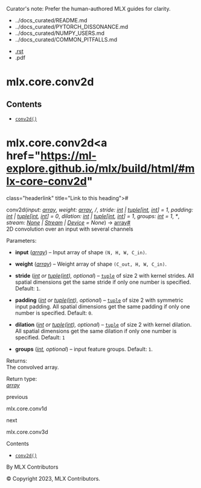 Curator's note: Prefer the human-authored MLX guides for clarity.
- ../docs_curated/README.md
- ../docs_curated/PYTORCH_DISSONANCE.md
- ../docs_curated/NUMPY_USERS.md
- ../docs_curated/COMMON_PITFALLS.md


<div id="main-content" class="bd-main" role="main">

<div class="sbt-scroll-pixel-helper">

</div>

<div class="bd-content">

<div class="bd-article-container">

<div class="bd-header-article d-print-none">

<div class="header-article-items header-article__inner">

<div class="header-article-items__start">

<div class="header-article-item">

<span class="fa-solid fa-bars"></span>

</div>

</div>

<div class="header-article-items__end">

<div class="header-article-item">

<div class="article-header-buttons">

<a href="https://github.com/ml-explore/mlx"
class="btn btn-sm btn-source-repository-button"
data-bs-placement="bottom" data-bs-toggle="tooltip" target="_blank"
title="Source repository"><span class="btn__icon-container"> <em></em>
</span></a>

<div class="dropdown dropdown-download-buttons">

- <a
  href="https://ml-explore.github.io/mlx/build/html/_sources/python/_autosummary/mlx.core.conv2d.rst"
  class="btn btn-sm btn-download-source-button dropdown-item"
  data-bs-placement="left" data-bs-toggle="tooltip" target="_blank"
  title="Download source file"><span class="btn__icon-container">
  <em></em> </span> <span class="btn__text-container">.rst</span></a>
- <span class="btn__icon-container"> </span>
  <span class="btn__text-container">.pdf</span>

</div>

<span class="btn__icon-container"> </span>

<span class="fa-solid fa-list"></span>

</div>

</div>

</div>

</div>

</div>

<div id="jb-print-docs-body" class="onlyprint">

# mlx.core.conv2d

<div id="print-main-content">

<div id="jb-print-toc">

<div>

## Contents

</div>

- <a href="https://ml-explore.github.io/mlx/build/html/#mlx.core.conv2d"
  class="reference internal nav-link"><span class="pre"><code
  class="docutils literal notranslate">conv2d()</code></span></a>

</div>

</div>

</div>

<div id="searchbox">

</div>

<div id="mlx-core-conv2d" class="section">

# mlx.core.conv2d<a href="https://ml-explore.github.io/mlx/build/html/#mlx-core-conv2d"
class="headerlink" title="Link to this heading">#</a>

<span class="sig-name descname"><span class="pre">conv2d</span></span><span class="sig-paren">(</span>*<span class="n"><span class="pre">input</span></span><span class="p"><span class="pre">:</span></span><span class="w"> </span><span class="n"><a
href="https://ml-explore.github.io/mlx/build/html/python/_autosummary/mlx.core.array.html#mlx.core.array"
class="reference internal" title="mlx.core.array"><span
class="pre">array</span></a></span>*, *<span class="n"><span class="pre">weight</span></span><span class="p"><span class="pre">:</span></span><span class="w"> </span><span class="n"><a
href="https://ml-explore.github.io/mlx/build/html/python/_autosummary/mlx.core.array.html#mlx.core.array"
class="reference internal" title="mlx.core.array"><span
class="pre">array</span></a></span>*, *<span class="o"><span class="pre">/</span></span>*, *<span class="n"><span class="pre">stride</span></span><span class="p"><span class="pre">:</span></span><span class="w"> </span><span class="n"><a href="https://docs.python.org/3/library/functions.html#int"
class="reference external" title="(in Python v3.13)"><span
class="pre">int</span></a><span class="w"> </span><span class="p"><span class="pre">\|</span></span><span class="w"> </span><a href="https://docs.python.org/3/library/stdtypes.html#tuple"
class="reference external" title="(in Python v3.13)"><span
class="pre">tuple</span></a><span class="p"><span class="pre">\[</span></span><a href="https://docs.python.org/3/library/functions.html#int"
class="reference external" title="(in Python v3.13)"><span
class="pre">int</span></a><span class="p"><span class="pre">,</span></span><span class="w"> </span><a href="https://docs.python.org/3/library/functions.html#int"
class="reference external" title="(in Python v3.13)"><span
class="pre">int</span></a><span class="p"><span class="pre">\]</span></span></span><span class="w"> </span><span class="o"><span class="pre">=</span></span><span class="w"> </span><span class="default_value"><span class="pre">1</span></span>*, *<span class="n"><span class="pre">padding</span></span><span class="p"><span class="pre">:</span></span><span class="w"> </span><span class="n"><a href="https://docs.python.org/3/library/functions.html#int"
class="reference external" title="(in Python v3.13)"><span
class="pre">int</span></a><span class="w"> </span><span class="p"><span class="pre">\|</span></span><span class="w"> </span><a href="https://docs.python.org/3/library/stdtypes.html#tuple"
class="reference external" title="(in Python v3.13)"><span
class="pre">tuple</span></a><span class="p"><span class="pre">\[</span></span><a href="https://docs.python.org/3/library/functions.html#int"
class="reference external" title="(in Python v3.13)"><span
class="pre">int</span></a><span class="p"><span class="pre">,</span></span><span class="w"> </span><a href="https://docs.python.org/3/library/functions.html#int"
class="reference external" title="(in Python v3.13)"><span
class="pre">int</span></a><span class="p"><span class="pre">\]</span></span></span><span class="w"> </span><span class="o"><span class="pre">=</span></span><span class="w"> </span><span class="default_value"><span class="pre">0</span></span>*, *<span class="n"><span class="pre">dilation</span></span><span class="p"><span class="pre">:</span></span><span class="w"> </span><span class="n"><a href="https://docs.python.org/3/library/functions.html#int"
class="reference external" title="(in Python v3.13)"><span
class="pre">int</span></a><span class="w"> </span><span class="p"><span class="pre">\|</span></span><span class="w"> </span><a href="https://docs.python.org/3/library/stdtypes.html#tuple"
class="reference external" title="(in Python v3.13)"><span
class="pre">tuple</span></a><span class="p"><span class="pre">\[</span></span><a href="https://docs.python.org/3/library/functions.html#int"
class="reference external" title="(in Python v3.13)"><span
class="pre">int</span></a><span class="p"><span class="pre">,</span></span><span class="w"> </span><a href="https://docs.python.org/3/library/functions.html#int"
class="reference external" title="(in Python v3.13)"><span
class="pre">int</span></a><span class="p"><span class="pre">\]</span></span></span><span class="w"> </span><span class="o"><span class="pre">=</span></span><span class="w"> </span><span class="default_value"><span class="pre">1</span></span>*, *<span class="n"><span class="pre">groups</span></span><span class="p"><span class="pre">:</span></span><span class="w"> </span><span class="n"><a href="https://docs.python.org/3/library/functions.html#int"
class="reference external" title="(in Python v3.13)"><span
class="pre">int</span></a></span><span class="w"> </span><span class="o"><span class="pre">=</span></span><span class="w"> </span><span class="default_value"><span class="pre">1</span></span>*, *<span class="o"><span class="pre">\*</span></span>*, *<span class="n"><span class="pre">stream</span></span><span class="p"><span class="pre">:</span></span><span class="w"> </span><span class="n"><a href="https://docs.python.org/3/library/constants.html#None"
class="reference external" title="(in Python v3.13)"><span
class="pre">None</span></a><span class="w"> </span><span class="p"><span class="pre">\|</span></span><span class="w"> </span><a
href="https://ml-explore.github.io/mlx/build/html/python/_autosummary/stream_class.html#mlx.core.Stream"
class="reference internal" title="mlx.core.Stream"><span
class="pre">Stream</span></a><span class="w"> </span><span class="p"><span class="pre">\|</span></span><span class="w"> </span><a
href="https://ml-explore.github.io/mlx/build/html/python/_autosummary/mlx.core.Device.html#mlx.core.Device"
class="reference internal" title="mlx.core.Device"><span
class="pre">Device</span></a></span><span class="w"> </span><span class="o"><span class="pre">=</span></span><span class="w"> </span><span class="default_value"><span class="pre">None</span></span>*<span class="sig-paren">)</span> <span class="sig-return"><span class="sig-return-icon">→</span> <span class="sig-return-typehint"><a
href="https://ml-explore.github.io/mlx/build/html/python/_autosummary/mlx.core.array.html#mlx.core.array"
class="reference internal" title="mlx.core.array"><span
class="pre">array</span></a></span></span><a href="https://ml-explore.github.io/mlx/build/html/#mlx.core.conv2d"
class="headerlink" title="Link to this definition">#</a>  
2D convolution over an input with several channels

Parameters<span class="colon">:</span>  
- **input** (<a
  href="https://ml-explore.github.io/mlx/build/html/python/_autosummary/mlx.core.array.html#mlx.core.array"
  class="reference internal" title="mlx.core.array"><em>array</em></a>)
  – Input array of shape
  <span class="pre">`(N,`</span>` `<span class="pre">`H,`</span>` `<span class="pre">`W,`</span>` `<span class="pre">`C_in)`</span>.

- **weight** (<a
  href="https://ml-explore.github.io/mlx/build/html/python/_autosummary/mlx.core.array.html#mlx.core.array"
  class="reference internal" title="mlx.core.array"><em>array</em></a>)
  – Weight array of shape
  <span class="pre">`(C_out,`</span>` `<span class="pre">`H,`</span>` `<span class="pre">`W,`</span>` `<span class="pre">`C_in)`</span>.

- **stride**
  (<a href="https://docs.python.org/3/library/functions.html#int"
  class="reference external" title="(in Python v3.13)"><em>int</em></a>
  *or* <a href="https://docs.python.org/3/library/stdtypes.html#tuple"
  class="reference external" title="(in Python v3.13)"><em>tuple</em></a>*(*<a href="https://docs.python.org/3/library/functions.html#int"
  class="reference external" title="(in Python v3.13)"><em>int</em></a>*),*
  *optional*) –
  <a href="https://docs.python.org/3/library/stdtypes.html#tuple"
  class="reference external" title="(in Python v3.13)"><span
  class="pre"><code
  class="sourceCode python"><span class="bu">tuple</span></code></span></a>
  of size 2 with kernel strides. All spatial dimensions get the same
  stride if only one number is specified. Default:
  <span class="pre">`1`</span>.

- **padding**
  (<a href="https://docs.python.org/3/library/functions.html#int"
  class="reference external" title="(in Python v3.13)"><em>int</em></a>
  *or* <a href="https://docs.python.org/3/library/stdtypes.html#tuple"
  class="reference external" title="(in Python v3.13)"><em>tuple</em></a>*(*<a href="https://docs.python.org/3/library/functions.html#int"
  class="reference external" title="(in Python v3.13)"><em>int</em></a>*),*
  *optional*) –
  <a href="https://docs.python.org/3/library/stdtypes.html#tuple"
  class="reference external" title="(in Python v3.13)"><span
  class="pre"><code
  class="sourceCode python"><span class="bu">tuple</span></code></span></a>
  of size 2 with symmetric input padding. All spatial dimensions get the
  same padding if only one number is specified. Default:
  <span class="pre">`0`</span>.

- **dilation**
  (<a href="https://docs.python.org/3/library/functions.html#int"
  class="reference external" title="(in Python v3.13)"><em>int</em></a>
  *or* <a href="https://docs.python.org/3/library/stdtypes.html#tuple"
  class="reference external" title="(in Python v3.13)"><em>tuple</em></a>*(*<a href="https://docs.python.org/3/library/functions.html#int"
  class="reference external" title="(in Python v3.13)"><em>int</em></a>*),*
  *optional*) –
  <a href="https://docs.python.org/3/library/stdtypes.html#tuple"
  class="reference external" title="(in Python v3.13)"><span
  class="pre"><code
  class="sourceCode python"><span class="bu">tuple</span></code></span></a>
  of size 2 with kernel dilation. All spatial dimensions get the same
  dilation if only one number is specified. Default:
  <span class="pre">`1`</span>

- **groups**
  (<a href="https://docs.python.org/3/library/functions.html#int"
  class="reference external" title="(in Python v3.13)"><em>int</em></a>*,*
  *optional*) – input feature groups. Default:
  <span class="pre">`1`</span>.

Returns<span class="colon">:</span>  
The convolved array.

Return type<span class="colon">:</span>  
<a
href="https://ml-explore.github.io/mlx/build/html/python/_autosummary/mlx.core.array.html#mlx.core.array"
class="reference internal" title="mlx.core.array"><em>array</em></a>

</div>

<div class="prev-next-area">

<a
href="https://ml-explore.github.io/mlx/build/html/python/_autosummary/mlx.core.conv1d.html"
class="left-prev" title="previous page"><em></em></a>

<div class="prev-next-info">

previous

mlx.core.conv1d

</div>

<a
href="https://ml-explore.github.io/mlx/build/html/python/_autosummary/mlx.core.conv3d.html"
class="right-next" title="next page"></a>

<div class="prev-next-info">

next

mlx.core.conv3d

</div>

</div>

</div>

<div class="bd-sidebar-secondary bd-toc">

<div class="sidebar-secondary-items sidebar-secondary__inner">

<div class="sidebar-secondary-item">

<div class="page-toc tocsection onthispage">

Contents

</div>

- <a href="https://ml-explore.github.io/mlx/build/html/#mlx.core.conv2d"
  class="reference internal nav-link"><span class="pre"><code
  class="docutils literal notranslate">conv2d()</code></span></a>

</div>

</div>

</div>

</div>

<div class="bd-footer-content__inner container">

<div class="footer-item">

By MLX Contributors

</div>

<div class="footer-item">

© Copyright 2023, MLX Contributors.  

</div>

<div class="footer-item">

</div>

<div class="footer-item">

</div>

</div>

</div>
